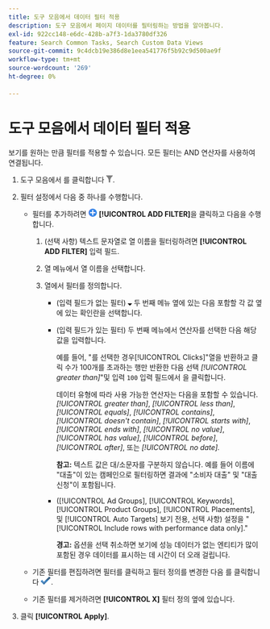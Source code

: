 ```yaml
---
title: 도구 모음에서 데이터 필터 적용
description: 도구 모음에서 페이지 데이터를 필터링하는 방법을 알아봅니다.
exl-id: 922cc148-e6dc-428b-a7f3-1da3780df326
feature: Search Common Tasks, Search Custom Data Views
source-git-commit: 9c4dcb19e386d8e1eea541776f5b92c9d500ae9f
workflow-type: tm+mt
source-wordcount: '269'
ht-degree: 0%

---
```


# 도구 모음에서 데이터 필터 적용

보기를 원하는 만큼 필터를 적용할 수 있습니다. 모든 필터는 AND 연산자를 사용하여 연결됩니다.

1. 도구 모음에서 를 클릭합니다 ![필터](/help/search-social-commerce/assets/filter.png "필터").

1. 필터 설정에서 다음 중 하나를 수행합니다.

   * 필터를 추가하려면 ![필터 추가](/help/search-social-commerce/assets/add.png "필터 추가") **[!UICONTROL ADD FILTER]**&#x200B;을 클릭하고 다음을 수행합니다.

      1. (선택 사항) 텍스트 문자열로 열 이름을 필터링하려면 **[!UICONTROL ADD FILTER]** 입력 필드.

      1. 열 메뉴에서 열 이름을 선택합니다.

      1. 열에서 필터를 정의합니다.

         * (입력 필드가 없는 필터) ![아래쪽 화살표](/help/search-social-commerce/assets/arrow-down-expand.png "아래쪽 화살표") 두 번째 메뉴 옆에 있는 다음 포함할 각 값 옆에 있는 확인란을 선택합니다.

         * (입력 필드가 있는 필터) 두 번째 메뉴에서 연산자를 선택한 다음 해당 값을 입력합니다.

           예를 들어, &quot;를 선택한 경우[!UICONTROL Clicks]&quot;열을 반환하고 클릭 수가 100개를 초과하는 행만 반환한 다음 선택 *[!UICONTROL greater than]*&quot;및 입력 `100` 입력 필드에서 을 클릭합니다.

           데이터 유형에 따라 사용 가능한 연산자는 다음을 포함할 수 있습니다. *[!UICONTROL greater than]*, *[!UICONTROL less than]*, *[!UICONTROL equals]*, *[!UICONTROL contains]*, *[!UICONTROL doesn't contain]*, *[!UICONTROL starts with]*, *[!UICONTROL ends with]*, *[!UICONTROL no value]*, *[!UICONTROL has value]*, *[!UICONTROL before]*, *[!UICONTROL after]*, 또는 *[!UICONTROL no date].*

           **참고:** 텍스트 값은 대/소문자를 구분하지 않습니다. 예를 들어 이름에 &quot;대출&quot;이 있는 캠페인으로 필터링하면 결과에 &quot;소비자 대출&quot; 및 &quot;대출 신청&quot;이 포함됩니다.

         * ([!UICONTROL Ad Groups], [!UICONTROL Keywords], [!UICONTROL Product Groups], [!UICONTROL Placements], 및 [!UICONTROL Auto Targets] 보기 전용, 선택 사항) 설정을 &quot;[!UICONTROL Include rows with performance data only].&quot;

           **경고:** 옵션을 선택 취소하면 보기에 성능 데이터가 없는 엔티티가 많이 포함된 경우 데이터를 표시하는 데 시간이 더 오래 걸립니다.

   * 기존 필터를 편집하려면 필터를 클릭하고 필터 정의를 변경한 다음 를 클릭합니다 ![필터 업데이트](/help/search-social-commerce/assets/select.png "필터 업데이트").

   * 기존 필터를 제거하려면 **[!UICONTROL X]** 필터 정의 옆에 있습니다.

1. 클릭 **[!UICONTROL Apply]**.
